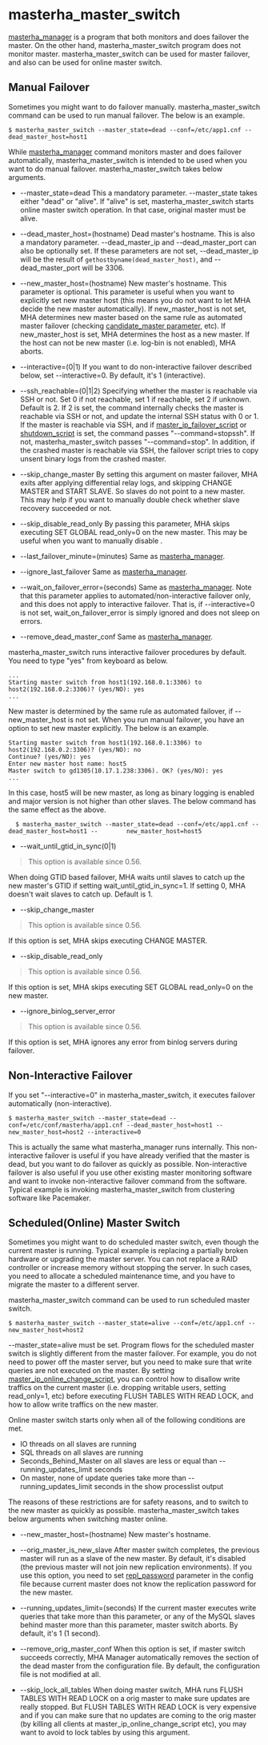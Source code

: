 # masterha_master_switch #
[masterha_manager](masterha_manager) is a program that both monitors and does failover the master. On the other hand, masterha_master_switch program does not monitor master. masterha_master_switch can be used for master failover, and also can be used for online master switch.

## Manual Failover
Sometimes you might want to do failover manually. masterha_master_switch command can be used to run manual failover. The below is an example.

    $ masterha_master_switch --master_state=dead --conf=/etc/app1.cnf --dead_master_host=host1

While [masterha_manager](masterha_manager) command monitors master and does failover automatically, masterha_master_switch is intended to be used when you want to do manual failover.  masterha_master_switch takes below arguments.

* --master_state=dead
This a mandatory parameter. --master_state takes either "dead" or "alive". If "alive" is set, masterha_master_switch starts online master switch operation. In that case, original master must be alive.

* --dead_master_host=(hostname)
Dead master's hostname. This is also a mandatory parameter. --dead_master_ip and --dead_master_port can also be optionally set. If these parameters are not set, --dead_master_ip will be the result of `gethostbyname(dead_master_host)`, and --dead_master_port will be 3306.

* --new_master_host=(hostname)
New master's hostname. This parameter is optional. This parameter is useful when you want to explicitly set new master host (this means you do not want to let MHA decide the new master automatically). If new_master_host is not set, MHA determines new master based on the same rule as automated master failover (checking [candidate_master parameter](Parameters#candidate_master), etc). If new_master_host is set, MHA determines the host as a new master. If the host can not be new master (i.e. log-bin is not enabled), MHA aborts.

* --interactive=(0|1)
If you want to do non-interactive failover described below, set --interactive=0. By default, it's 1 (interactive).

* --ssh_reachable=(0|1|2)
Specifying whether the master is reachable via SSH or not. Set 0 if not reachable, set 1 if reachable, set 2 if unknown. Default is 2. If 2 is set, the command internally checks the master is reachable via SSH or not, and update the internal SSH status with 0 or 1.
If the master is reachable via SSH, and if [master_ip_failover_script](Parameters#master_ip_failover_script) or [shutdown_script](Parameters#shutdown_script) is set, the command passes "--command=stopssh". If not, masterha_master_switch passes "--command=stop". In addition, if the crashed master is reachable via SSH, the failover script tries to copy unsent binary logs from the crashed master.

* --skip_change_master
By setting this argument on master failover, MHA exits after applying differential relay logs, and skipping CHANGE MASTER and START SLAVE. So slaves do not point to a new master. This may help if you want to manually double check whether slave recovery succeeded or not.

* --skip_disable_read_only
By passing this parameter, MHA skips executing SET GLOBAL read_only=0 on the new master. This may be useful when you want to manually disable .

* --last_failover_minute=(minutes)
Same as [masterha_manager](masterha_manager).

* --ignore_last_failover
Same as [masterha_manager](masterha_manager).

* --wait_on_failover_error=(seconds)
Same as [masterha_manager](masterha_manager).
Note that this parameter applies to automated/non-interactive failover only, and this does not apply to interactive failover. That is, if --interactive=0 is not set, wait_on_failover_error is simply ignored and does not sleep on errors.

* --remove_dead_master_conf
Same as [masterha_manager](masterha_manager).

masterha_master_switch runs interactive failover procedures by default. You need to type "yes" from keyboard as below.


    ...
    Starting master switch from host1(192.168.0.1:3306) to host2(192.168.0.2:3306)? (yes/NO): yes
    ...

New master is determined by the same rule as automated failover, if --new_master_host is not set. When you run manual failover, you have an option to set new master explicitly. The below is an example.

    Starting master switch from host1(192.168.0.1:3306) to host2(192.168.0.2:3306)? (yes/NO): no
    Continue? (yes/NO): yes
    Enter new master host name: host5
    Master switch to gd1305(10.17.1.238:3306). OK? (yes/NO): yes
    ...

In this case, host5 will be new master, as long as binary logging is enabled and major version is not higher than other slaves.
The below command has the same effect as the above.

      $ masterha_master_switch --master_state=dead --conf=/etc/app1.cnf --dead_master_host=host1 --        new_master_host=host5

* --wait_until_gtid_in_sync(0|1)

> This option is available since 0.56. 

When doing GTID based failover, MHA waits until slaves to catch up the new master's GTID if setting wait_until_gtid_in_sync=1. If setting 0, MHA doesn't wait slaves to catch up. Default is 1.

* --skip_change_master

> This option is available since 0.56. 

If this option is set, MHA skips executing CHANGE MASTER.

* --skip_disable_read_only

> This option is available since 0.56. 

If this option is set, MHA skips executing SET GLOBAL read_only=0 on the new master.

* --ignore_binlog_server_error

> This option is available since 0.56.

If this option is set, MHA ignores any error from binlog servers during failover.

## Non-Interactive Failover
If you set "--interactive=0" in masterha_master_switch, it executes failover automatically (non-interactive).

    $ masterha_master_switch --master_state=dead --conf=/etc/conf/masterha/app1.cnf --dead_master_host=host1 --new_master_host=host2 --interactive=0

This is actually the same what masterha_manager runs internally. This non-interactive failover is useful if you have already verified that the master is dead, but you want to do failover as quickly as possible.
Non-interactive failover is also useful if you use other existing master monitoring software and want to invoke non-interactive failover command from the software. Typical example is invoking masterha_master_switch from clustering software like Pacemaker.

## Scheduled(Online) Master Switch
Sometimes you might want to do scheduled master switch, even though the current master is running. Typical example is replacing a partially broken hardware or upgrading the master server. You can not replace a RAID controller or increase memory without stopping the server. In such cases, you need to allocate a scheduled maintenance time, and you have to migrate the master to a different server.

masterha_master_switch command can be used to run scheduled master switch.

    $ masterha_master_switch --master_state=alive --conf=/etc/app1.cnf --new_master_host=host2

--master\_state=alive must be set.
Program flows for the scheduled master switch is slightly different from the master failover. For example, you do not need to power off the master server, but you need to make sure that write queries are not executed on the master.
By setting [master_ip_online_change_script](Parameters#master_ip_online_change_script), you can control how to disallow write traffics on the current master (i.e. dropping writable users, setting read_only=1, etc) before executing FLUSH TABLES WITH READ LOCK, and how to allow write traffics on the new master.

Online master switch starts only when all of the following conditions are met.

* IO threads on all slaves are running
* SQL threads on all slaves are running
* Seconds_Behind_Master on all slaves are less or equal than --running_updates_limit seconds
* On master, none of update queries take more than --running_updates_limit seconds in the show processlist output

The reasons of these restrictions are for safety reasons, and to switch to the new master as quickly as possible.
masterha_master_switch takes below arguments when switching master online.

* --new_master_host=(hostname)
New master's hostname.

* --orig_master_is_new_slave
After master switch completes, the previous master will run as a slave of the new master. By default, it's disabled (the previous master will not join new replication environments).
If you use this option, you need to set [repl_password](Parameters#repl_password) parameter in the config file because current master does not know the replication password for the new master.

* --running_updates_limit=(seconds)
If the current master executes write queries that take more than this parameter, or any of the MySQL slaves behind master more than this parameter, master switch aborts. By default, it's 1 (1 second).

* --remove_orig_master_conf
When this option is set, if master switch succeeds correctly, MHA Manager automatically removes the section of the dead master from the configuration file. By default, the configuration file is not modified at all.

* --skip_lock_all_tables
When doing master switch, MHA runs FLUSH TABLES WITH READ LOCK on a orig master to make sure updates are really stopped. But FLUSH TABLES WITH READ LOCK is very expensive and if you can make sure that no updates are coming to the orig master (by killing all clients at master_ip_online_change_script etc), you may want to avoid to lock tables by using this argument.